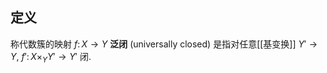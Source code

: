 
## 定义

称代数簇的映射 $f\colon X\to Y$ **泛闭** (universally closed) 是指对任意[[基变换]] $Y'\to Y$, $f'\colon X\times_Y Y' \to Y'$ 闭.